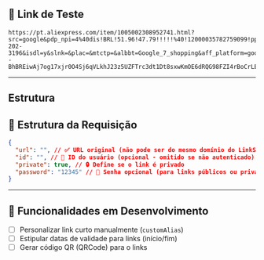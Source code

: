 ## 🔗 Link de Teste

```link
https://pt.aliexpress.com/item/1005002308952741.html?src=google&pdp_npi=4%40dis!BRL!51.96!47.79!!!!!%40!12000035782759099!ppc!!!&src=google&albch=shopping&acnt=768-202-3196&isdl=y&slnk=&plac=&mtctp=&albbt=Google_7_shopping&aff_platform=google&aff_short_key=UneMJZVf&gclsrc=aw.ds&&albagn=888888&&ds_e_adid=&ds_e_matchtype=&ds_e_device=c&ds_e_network=x&ds_e_product_group_id=&ds_e_product_id=pt1005002308952741&ds_e_product_merchant_id=107568597&ds_e_product_country=BR&ds_e_product_language=pt&ds_e_product_channel=online&ds_e_product_store_id=&ds_url_v=2&albcp=21106536414&albag=&isSmbAutoCall=false&needSmbHouyi=false&gad_source=1&gclid=CjwKCAjwp8--BhBREiwAj7og17xjr0O4Sj6qVLkhJ23z5UZFTrc3dt1Dt8sxwKmOE6dRQG98FZI4rBoCrLEQAvD_BwE
```

---

## Estrutura

## 🧱 Estrutura da Requisição

```json
{
  "url": "", // ✅ URL original (não pode ser do mesmo domínio do LinkSwift)
  "id": "", // 🔐 ID do usuário (opcional - omitido se não autenticado)
  "private": true, // 🔒 Define se o link é privado
  "password": "12345" // 🔑 Senha opcional (para links públicos ou privados)
}
```

---

## 🔮 Funcionalidades em Desenvolvimento

- [ ] Personalizar link curto manualmente (`customAlias`)
- [ ] Estipular datas de validade para links (início/fim)
- [ ] Gerar código QR (QRCode) para o links